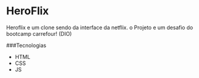 # HeroFlix
Heroflix e um clone sendo da interface da netflix. o Projeto e um desafio do bootcamp carrefour! (DIO)


###Tecnologias
* HTML
* CSS
* JS
